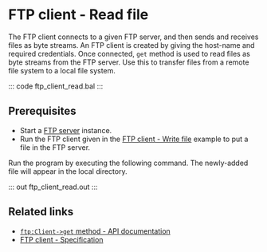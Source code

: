 # FTP client - Read file

The FTP client connects to a given FTP server, and then sends and receives files as byte streams. An FTP client is created by giving the host-name and required credentials. Once connected, `get` method is used to read files as byte streams from the FTP server. Use this to transfer files from a remote file system to a local file system.

::: code ftp_client_read.bal :::

## Prerequisites
- Start a [FTP server](https://hub.docker.com/r/stilliard/pure-ftpd/) instance.
- Run the FTP client given in the [FTP client - Write file](/learn/by-example/ftp-client-write) example to put a file in the FTP server.

Run the program by executing the following command. The newly-added file will appear in the local directory.

::: out ftp_client_read.out :::

## Related links
- [`ftp:Client->get` method - API documentation](https://lib.ballerina.io/ballerina/ftp/latest/clients/Client#get)
- [FTP client - Specification](/spec/ftp/#321-insecure-client)
